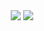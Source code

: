  <div id="header" align="center">
  
  <img src="https://64.media.tumblr.com/2a3da1602f918c2d579e590ca9188264/a9c1c1861b86c1fe-28/s2048x3072/d07a8439d22db2370824ebeabde4464cafc4af24.pnj" border="0">


  <img src="https://media.discordapp.net/attachments/1088384803168071700/1300777095957319740/imageedit_5_2759286166.png?ex=672df012&is=672c9e92&hm=519dbb556dd070881465dc96f85ac68ba09909baf38e9253b84e4c861d1539ae&=&format=webp&quality=lossless&width=471&height=350">

  </div>
 
